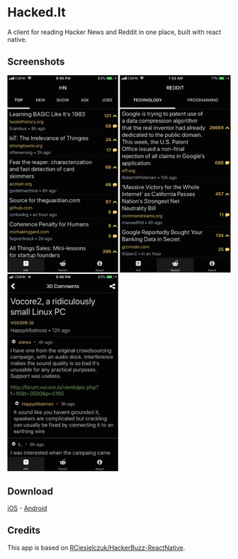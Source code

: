 # Hacked.It

A client for reading Hacker News and Reddit in one place, built with react native.

## Screenshots

<img src="/images/hn.JPG" width="250" /> <img src="/images/reddit.JPG" width="250" /> <img src="/images/comments.JPG" width="250" />

## Download

[iOS](https://itunes.apple.com/us/app/hacked-it-tech-news-reader/id1419109543) - [Android](https://play.google.com/store/apps/details?id=xyz.hackedit)

## Credits

This app is based on [RCiesielczuk/HackerBuzz-ReactNative](https://github.com/RCiesielczuk/HackerBuzz-ReactNative).
